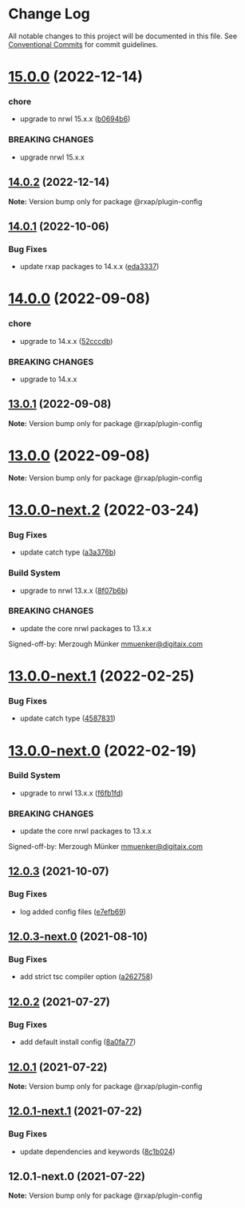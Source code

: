 # Change Log

All notable changes to this project will be documented in this file.
See [Conventional Commits](https://conventionalcommits.org) for commit guidelines.

# [15.0.0](https://gitlab.com/rxap/schematics/compare/@rxap/plugin-config@14.0.2...@rxap/plugin-config@15.0.0) (2022-12-14)


### chore

* upgrade to nrwl 15.x.x ([b0694b6](https://gitlab.com/rxap/schematics/commit/b0694b6550730b80fb7356f6c225787fda1ff6be))


### BREAKING CHANGES

* upgrade nrwl 15.x.x





## [14.0.2](https://gitlab.com/rxap/schematics/compare/@rxap/plugin-config@14.0.1...@rxap/plugin-config@14.0.2) (2022-12-14)

**Note:** Version bump only for package @rxap/plugin-config





## [14.0.1](https://gitlab.com/rxap/schematics/compare/@rxap/plugin-config@14.0.0...@rxap/plugin-config@14.0.1) (2022-10-06)


### Bug Fixes

* update rxap packages to 14.x.x ([eda3337](https://gitlab.com/rxap/schematics/commit/eda3337af2c477126a3d83715cdc7a955c239cb6))





# [14.0.0](https://gitlab.com/rxap/schematics/compare/@rxap/plugin-config@13.0.1...@rxap/plugin-config@14.0.0) (2022-09-08)


### chore

* upgrade to 14.x.x ([52cccdb](https://gitlab.com/rxap/schematics/commit/52cccdb066599a3c333117107a06169e5d42c604))


### BREAKING CHANGES

* upgrade to 14.x.x





## [13.0.1](https://gitlab.com/rxap/schematics/compare/@rxap/plugin-config@13.0.0...@rxap/plugin-config@13.0.1) (2022-09-08)

**Note:** Version bump only for package @rxap/plugin-config





# [13.0.0](https://gitlab.com/rxap/schematics/compare/@rxap/plugin-config@13.0.0-next.2...@rxap/plugin-config@13.0.0) (2022-09-08)

**Note:** Version bump only for package @rxap/plugin-config





# [13.0.0-next.2](https://gitlab.com/rxap/schematics/compare/@rxap/plugin-config@12.0.3...@rxap/plugin-config@13.0.0-next.2) (2022-03-24)


### Bug Fixes

* update catch type ([a3a376b](https://gitlab.com/rxap/schematics/commit/a3a376be772f10889a1f7e1afdf18895ce070d9e))


### Build System

* upgrade to nrwl 13.x.x ([8f07b6b](https://gitlab.com/rxap/schematics/commit/8f07b6b82fb82e8b70fbc82bd91a08d69cc52692))


### BREAKING CHANGES

* update the core nrwl packages to 13.x.x

Signed-off-by: Merzough Münker <mmuenker@digitaix.com>





# [13.0.0-next.1](https://gitlab.com/rxap/schematics/compare/@rxap/plugin-config@13.0.0-next.0...@rxap/plugin-config@13.0.0-next.1) (2022-02-25)


### Bug Fixes

* update catch type ([4587831](https://gitlab.com/rxap/schematics/commit/45878319c926061dc8995c568278c4ae7a903feb))





# [13.0.0-next.0](https://gitlab.com/rxap/schematics/compare/@rxap/plugin-config@12.0.3...@rxap/plugin-config@13.0.0-next.0) (2022-02-19)


### Build System

* upgrade to nrwl 13.x.x ([f6fb1fd](https://gitlab.com/rxap/schematics/commit/f6fb1fde34006136be4dadd72795d2d43207072a))


### BREAKING CHANGES

* update the core nrwl packages to 13.x.x

Signed-off-by: Merzough Münker <mmuenker@digitaix.com>





## [12.0.3](https://gitlab.com/rxap/schematics/compare/@rxap/plugin-config@12.0.3-next.0...@rxap/plugin-config@12.0.3) (2021-10-07)


### Bug Fixes

* log added config files ([e7efb69](https://gitlab.com/rxap/schematics/commit/e7efb697f69e99960bee27d053911bf76e1c610c))





## [12.0.3-next.0](https://gitlab.com/rxap/schematics/compare/@rxap/plugin-config@12.0.2...@rxap/plugin-config@12.0.3-next.0) (2021-08-10)


### Bug Fixes

* add strict tsc compiler option ([a262758](https://gitlab.com/rxap/schematics/commit/a2627582222671e58f6feaed0309d33ab13e6984))





## [12.0.2](https://gitlab.com/rxap/schematics/compare/@rxap/plugin-config@12.0.1...@rxap/plugin-config@12.0.2) (2021-07-27)


### Bug Fixes

* add default install config ([8a0fa77](https://gitlab.com/rxap/schematics/commit/8a0fa77322dc0b6a377bfa23ee655f1ca4e75cc5))





## [12.0.1](https://gitlab.com/rxap/schematics/compare/@rxap/plugin-config@12.0.1-next.1...@rxap/plugin-config@12.0.1) (2021-07-22)

**Note:** Version bump only for package @rxap/plugin-config





## [12.0.1-next.1](https://gitlab.com/rxap/schematics/compare/@rxap/plugin-config@12.0.1-next.0...@rxap/plugin-config@12.0.1-next.1) (2021-07-22)


### Bug Fixes

* update dependencies and keywords ([8c1b024](https://gitlab.com/rxap/schematics/commit/8c1b024ad79757a9dc5016b0d7ae53623fc4869c))





## 12.0.1-next.0 (2021-07-22)

**Note:** Version bump only for package @rxap/plugin-config

